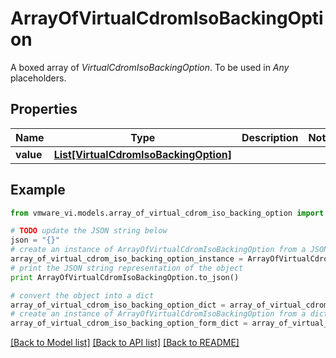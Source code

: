 # ArrayOfVirtualCdromIsoBackingOption

A boxed array of *VirtualCdromIsoBackingOption*. To be used in *Any* placeholders. 

## Properties
Name | Type | Description | Notes
------------ | ------------- | ------------- | -------------
**value** | [**List[VirtualCdromIsoBackingOption]**](VirtualCdromIsoBackingOption.md) |  | 

## Example

```python
from vmware_vi.models.array_of_virtual_cdrom_iso_backing_option import ArrayOfVirtualCdromIsoBackingOption

# TODO update the JSON string below
json = "{}"
# create an instance of ArrayOfVirtualCdromIsoBackingOption from a JSON string
array_of_virtual_cdrom_iso_backing_option_instance = ArrayOfVirtualCdromIsoBackingOption.from_json(json)
# print the JSON string representation of the object
print ArrayOfVirtualCdromIsoBackingOption.to_json()

# convert the object into a dict
array_of_virtual_cdrom_iso_backing_option_dict = array_of_virtual_cdrom_iso_backing_option_instance.to_dict()
# create an instance of ArrayOfVirtualCdromIsoBackingOption from a dict
array_of_virtual_cdrom_iso_backing_option_form_dict = array_of_virtual_cdrom_iso_backing_option.from_dict(array_of_virtual_cdrom_iso_backing_option_dict)
```
[[Back to Model list]](../README.md#documentation-for-models) [[Back to API list]](../README.md#documentation-for-api-endpoints) [[Back to README]](../README.md)


